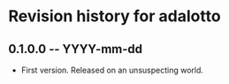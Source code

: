 # Revision history for adalotto

## 0.1.0.0 -- YYYY-mm-dd

* First version. Released on an unsuspecting world.
